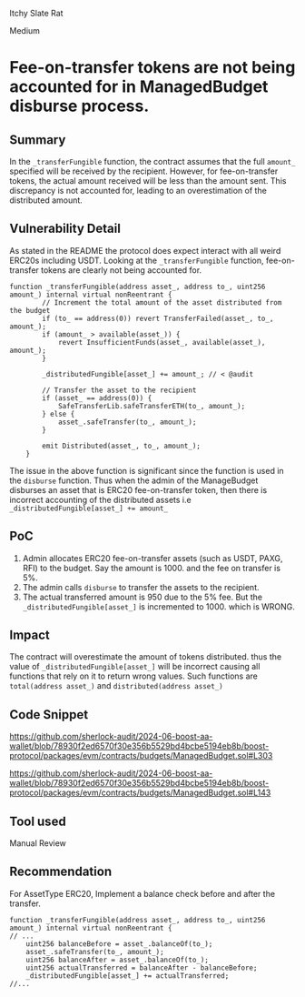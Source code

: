 Itchy Slate Rat

Medium

# Fee-on-transfer tokens are not being accounted for in ManagedBudget disburse process.

## Summary
In the `_transferFungible` function, the contract assumes that the full `amount_` specified will be received by the recipient. However, for fee-on-transfer tokens, the actual amount received will be less than the amount sent. This discrepancy is not accounted for, leading to an overestimation of the distributed amount.

## Vulnerability Detail
As stated in the README the protocol does expect interact with all weird ERC20s including USDT. 
Looking at the `_transferFungible` function, fee-on-transfer tokens are clearly not being accounted for.
```solidity
function _transferFungible(address asset_, address to_, uint256 amount_) internal virtual nonReentrant {
        // Increment the total amount of the asset distributed from the budget
        if (to_ == address(0)) revert TransferFailed(asset_, to_, amount_);
        if (amount_ > available(asset_)) {
            revert InsufficientFunds(asset_, available(asset_), amount_);
        }

        _distributedFungible[asset_] += amount_; // < @audit

        // Transfer the asset to the recipient
        if (asset_ == address(0)) {
            SafeTransferLib.safeTransferETH(to_, amount_);
        } else {
            asset_.safeTransfer(to_, amount_);
        }

        emit Distributed(asset_, to_, amount_);
    }
```
The issue in the above function is significant since the function is used in the `disburse` function. Thus when the admin of the ManageBudget disburses an asset that is ERC20 fee-on-transfer token, then there is incorrect accounting of the distributed assets i.e `_distributedFungible[asset_] += amount_` 

## PoC
1. Admin allocates ERC20 fee-on-transfer assets (such as USDT, PAXG, RFI) to the budget. Say the amount is 1000. and the fee on transfer is 5%.
2. The admin calls `disburse` to transfer the assets to the recipient. 
3. The actual transferred amount is 950 due to the 5% fee. But the `_distributedFungible[asset_]` is incremented to 1000. which is WRONG.
 
## Impact
The contract will overestimate the amount of tokens distributed. thus the value of `_distributedFungible[asset_]` will be incorrect causing all functions that rely on it to return wrong values. Such functions are `total(address asset_)` and `distributed(address asset_)`

## Code Snippet
https://github.com/sherlock-audit/2024-06-boost-aa-wallet/blob/78930f2ed6570f30e356b5529bd4bcbe5194eb8b/boost-protocol/packages/evm/contracts/budgets/ManagedBudget.sol#L303

https://github.com/sherlock-audit/2024-06-boost-aa-wallet/blob/78930f2ed6570f30e356b5529bd4bcbe5194eb8b/boost-protocol/packages/evm/contracts/budgets/ManagedBudget.sol#L143

## Tool used
Manual Review

## Recommendation
For AssetType ERC20, Implement a balance check before and after the transfer.
```solidity
function _transferFungible(address asset_, address to_, uint256 amount_) internal virtual nonReentrant {
// ...
    uint256 balanceBefore = asset_.balanceOf(to_);
    asset_.safeTransfer(to_, amount_);
    uint256 balanceAfter = asset_.balanceOf(to_);
    uint256 actualTransferred = balanceAfter - balanceBefore;
    _distributedFungible[asset_] += actualTransferred;
//...
```